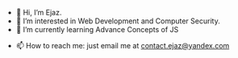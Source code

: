 - 👋 Hi, I’m Ejaz.
- 👀 I’m interested in Web Development and Computer Security.
- 🌱 I’m currently learning Advance Concepts of JS
<!-- - 💞️ I’m looking to collaborate on ... -->
- 📫 How to reach me: just email me at contact.ejaz@yandex.com

<!---
ejazahmad47/ejazahmad47 is a ✨ special ✨ repository because its `README.md` (this file) appears on your GitHub profile.
You can click the Preview link to take a look at your changes.
--->
